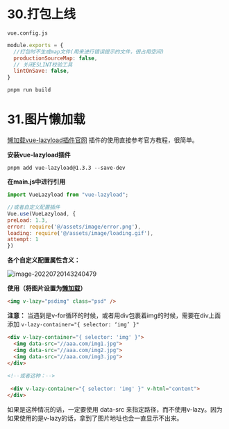 

# 30.打包上线

`vue.config.js`

```javascript
module.exports = {
  //打包时不生成map文件(用来进行错误提示的文件，很占用空间)
  productionSourceMap: false,
  // 关闭ESLINT校验工具
  lintOnSave: false,
}
```

```shell
pnpm run build
```

# 31.图片懒加载

[懒加载vue-lazyload插件官网](https://www.npmjs.com/package/vue-lazyload)
插件的使用直接参考官方教程，很简单。

**安装vue-lazyload插件**

```shell
pnpm add vue-lazyload@1.3.3 --save-dev
```

**在main.js中进行引用**

```js
import VueLazyload from "vue-lazyload";

//或者自定义配置插件
Vue.use(VueLazyload, {
preLoad: 1.3,
error: require('@/assets/image/error.png'),
loading: require('@/assets/image/loading.gif'),
attempt: 1
})

```

**各个自定义配置属性含义：**

![image-20220720143240479](https://i0.hdslb.com/bfs/album/4f3788e8fd79ec4841143a5824982956f983d9a2.png)

**使用（将图片设置为[懒加载](https://so.csdn.net/so/search?q=懒加载&spm=1001.2101.3001.7020)）**

```html
<img v-lazy="psdimg" class="psd" />
```

**注意：**
当遇到是v-for循环的时候，或者用div包裹着img的时候，需要在div上面添加 `v-lazy-container="{ selector: ‘img’ }"`

```html
<div v-lazy-container="{ selector: 'img' }">
  <img data-src="//aaa.com/img1.jpg">
  <img data-src="//aaa.com/img2.jpg">
  <img data-src="//aaa.com/img3.jpg">  
</div>
  
<!--或者这种：-->
 
 <div v-lazy-container="{ selector: 'img' }" v-html="content">
</div>
```

如果是这种情况的话，一定要使用 data-src 来指定路径，而不使用v-lazy。因为如果使用的是v-lazy的话，拿到了图片地址也会一直显示不出来。

